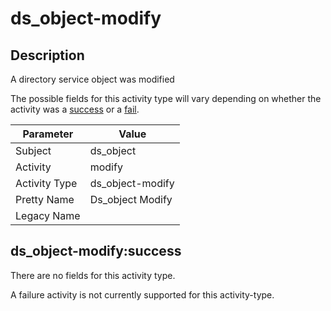 ds_object-modify
================

Description
-----------
A directory service object was modified

The possible fields for this activity type will vary depending on whether the activity was a [success](#ds_object-modifysuccess) or a [fail](#ds_object-modifyfail).

| Parameter     | Value            |
| ------------- | ---------------- |
| Subject       | ds_object        |
| Activity      | modify           |
| Activity Type | ds_object-modify |
| Pretty Name   | Ds_object Modify |
| Legacy Name   |                  |

ds_object-modify:success
------------------------

There are no fields for this activity type.


A failure activity is not currently supported for this activity-type.